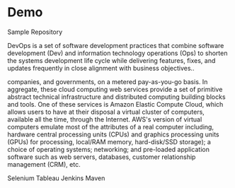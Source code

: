 # Demo
Sample Repository 


DevOps is a set of software development practices that combine software development (Dev) and information technology operations (Ops) to shorten the systems development life cycle while delivering features, fixes, and updates frequently in close alignment with business objectives..


companies, and governments, on a metered pay-as-you-go basis. In aggregate, these cloud computing web services provide a set of primitive abstract technical infrastructure and distributed computing building blocks and tools. One of these services is Amazon Elastic Compute Cloud, which allows users to have at their disposal a virtual cluster of computers, available all the time, through the Internet. AWS's version of virtual computers emulate most of the attributes of a real computer including, hardware central processing units (CPUs) and graphics processing units (GPUs) for processing, local/RAM memory, hard-disk/SSD storage); a choice of operating systems; networking; and pre-loaded application software such as web servers, databases, customer relationship management (CRM), etc.


Selenium
Tableau
Jenkins
Maven

